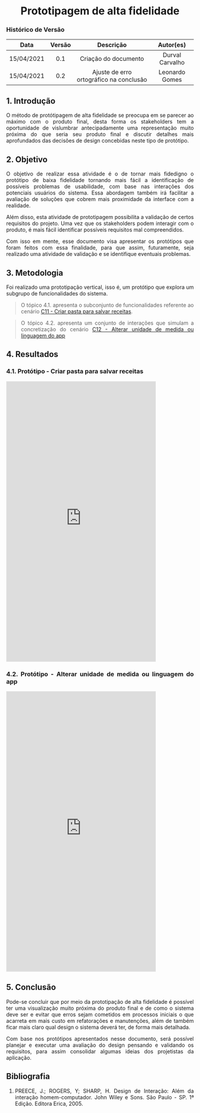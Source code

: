 # <center> Prototipagem de alta fidelidade

### Histórico de Versão
|    Data    | Versão | Descrição            | Autor(es)       |
| :--------: | :----: | :------------------: | :-------------: |
| 15/04/2021 |  0.1   | Criação do documento | Durval Carvalho |
| 15/04/2021 |  0.2   | Ajuste de erro ortográfico na conclusão | Leonardo Gomes |

<div align="justify">

## 1. Introdução

O método de protótipagem de alta fidelidade se preocupa em se parecer ao máximo com o produto final, desta forma os stakeholders tem a oportunidade de vislumbrar antecipadamente uma representação muito próxima do que seria seu produto final e discutir detalhes mais aprofundados das decisões de design concebidas neste tipo de protótipo.

## 2. Objetivo

O objetivo de realizar essa atividade é o de tornar mais fidedigno o protótipo de baixa fidelidade tornando mais fácil a identificação de possíveis problemas de usabilidade, com base nas interações dos potenciais usuários do sistema. Essa abordagem também irá facilitar a avaliação de soluções que cobrem mais proximidade da interface com a realidade.

Além disso, esta atividade de prototipagem possibilita a validação de certos requisitos do projeto. Uma vez que os stakeholders podem interagir com o produto, é mais fácil identificar possíveis requisitos mal compreendidos.

Com isso em mente, esse documento visa apresentar os protótipos que foram feitos com essa finalidade, para que assim, futuramente, seja realizado uma atividade de validação e se identifique eventuais problemas.

## 3. Metodologia

Foi realizado uma prototipação vertical, isso é, um protótipo que explora um subgrupo de funcionalidades do sistema.

> O tópico 4.1. apresenta o subconjunto de funcionalidades referente ao cenário [C11 - Criar pasta para salvar receitas](pages/ponto_de_controle_3/cenarios?id=c11-criar-pasta-para-salvar-receitas).

> O tópico 4.2. apresenta um conjunto de interações que simulam a concretização do cenário [C12 - Alterar unidade de medida ou linguagem do app](pages/ponto_de_controle_3/cenarios?id=c12-alterar-unidade-de-medida-ou-linguagem-do-app)

## 4. Resultados

### 4.1. Protótipo - Criar pasta para salvar receitas

<iframe style="border: 1px solid rgba(0, 0, 0, 0.1);" width="400" height="750" src="https://www.figma.com/embed?embed_host=share&url=https%3A%2F%2Fwww.figma.com%2Fproto%2FCPsYWbgGvmzUtJ73jJDI3J%2FPlantJammer%3Fnode-id%3D111%253A15%26scaling%3Dscale-down%26page-id%3D104%253A2" allowfullscreen></iframe>

### 4.2. Protótipo - Alterar unidade de medida ou linguagem do app

<iframe style="border: 1px solid rgba(0, 0, 0, 0.1);" width="400" height="750" src="https://www.figma.com/embed?embed_host=share&url=https%3A%2F%2Fwww.figma.com%2Fproto%2FCPsYWbgGvmzUtJ73jJDI3J%2FPlantJammer%3Fnode-id%3D133%253A138%26scaling%3Dmin-zoom%26page-id%3D107%253A2" allowfullscreen></iframe>

## 5. Conclusão

Pode-se concluir que por meio da prototipação de alta fidelidade é possível ter uma visualização muito próxima do produto final e de como o sistema deve ser e evitar que erros sejam cometidos em processos iniciais o que acarreta em mais custo em refatorações e manutenções, além de também ficar mais claro qual design o sistema deverá ter, de forma mais detalhada.

Com base nos protótipos apresentados nesse documento, será possível planejar e executar uma avaliação do design pensando e validando os requisitos, para assim consolidar algumas ideias dos projetistas da aplicação.

## Bibliografia

1. PREECE, J.; ROGERS, Y; SHARP, H. Design de Interação: Além da interação homem-computador. John Wiley e Sons. São Paulo - SP. 1ª Edição. Editora Erica, 2005.

</div>